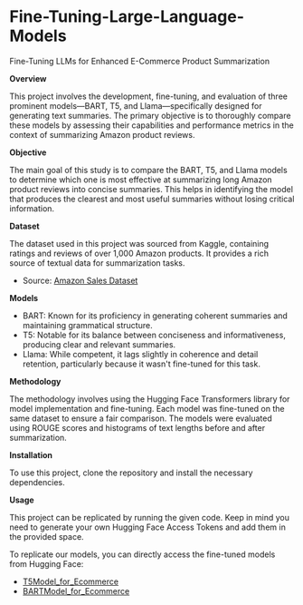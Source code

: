 # Fine-Tuning-Large-Language-Models
Fine-Tuning LLMs for Enhanced E-Commerce Product Summarization

**Overview**

This project involves the development, fine-tuning, and evaluation of three prominent models—BART, T5, and Llama—specifically designed for generating text summaries. The primary objective is to thoroughly compare these models by assessing their capabilities and performance metrics in the context of summarizing Amazon product reviews.

**Objective**

The main goal of this study is to compare the BART, T5, and Llama models to determine which one is most effective at summarizing long Amazon product reviews into concise summaries. This helps in identifying the model that produces the clearest and most useful summaries without losing critical information.

**Dataset**

The dataset used in this project was sourced from Kaggle, containing ratings and reviews of over 1,000 Amazon products. It provides a rich source of textual data for summarization tasks.
* Source: [Amazon Sales Dataset](https://www.kaggle.com/datasets/karkavelrajaj/amazon-sales-dataset)

**Models**
* BART: Known for its proficiency in generating coherent summaries and maintaining grammatical structure.
* T5: Notable for its balance between conciseness and informativeness, producing clear and relevant summaries.
* Llama: While competent, it lags slightly in coherence and detail retention, particularly because it wasn't fine-tuned for this task.

**Methodology**

The methodology involves using the Hugging Face Transformers library for model implementation and fine-tuning. Each model was fine-tuned on the same dataset to ensure a fair comparison. The models were evaluated using ROUGE scores and histograms of text lengths before and after summarization.

**Installation**

To use this project, clone the repository and install the necessary dependencies.

**Usage**

This project can be replicated by running the given code. Keep in mind you need to generate your own Hugging Face Access Tokens and add them in the provided space.

To replicate our models, you can directly access the fine-tuned models from Hugging Face:
* [T5Model_for_Ecommerce](https://huggingface.co/Rajpatel013/BARTModel_for_Ecommerce)
* [BARTModel_for_Ecommerce](https://huggingface.co/Rajpatel013/T5Model_for_Ecommerce)
